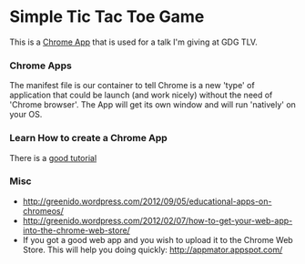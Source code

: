 # Simple Tic Tac Toe Game

This is a [Chrome App](https://www.google.com/intl/en/chrome/webstore/apps-create.html) that is used for a talk I'm giving at GDG TLV.

### Chrome Apps
The manifest file is our container to tell Chrome is a new 'type' of application that could be launch (and work nicely) without the need of 'Chrome browser'. The App will get its own window and will run 'natively' on your OS. 

### Learn How to create a Chrome App
There is a [good tutorial](https://support.google.com/chrome/a/answer/2714278?hl=en)

### Misc
* http://greenido.wordpress.com/2012/09/05/educational-apps-on-chromeos/
* http://greenido.wordpress.com/2012/02/07/how-to-get-your-web-app-into-the-chrome-web-store/
* If you got a good web app and you wish to upload it to the Chrome Web Store. This will help you doing quickly: http://appmator.appspot.com/

